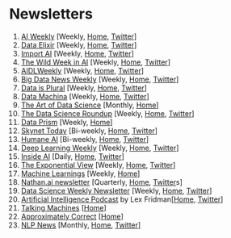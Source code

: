 # Newsletters

1. [AI Weekly](http://aiweekly.co/?iwassenthereby=founderstime) \[Weekly, [Home](http://aiweekly.co/?iwassenthereby=founderstime), [Twitter](https://twitter.com/@ai_weekly)\]
2. [Data Elixir](https://dataelixir.com/?iwassenthereby=founderstime) \[Weekly, [Home](https://dataelixir.com/?iwassenthereby=founderstime), [Twitter](https://twitter.com/@dataelixir)\]
3. [Import AI](https://twitter.us13.list-manage.com/subscribe?u=67bd06787e84d73db24fb0aa5&id=6c9d98ff2c?iwassenthereby=founderstime) \[Weekly, [Home](https://jack-clark.net/?iwassenthereby=founderstime), [Twitter](https://twitter.com/@jackclarkSF)\]
4. [The Wild Week in AI](https://www.getrevue.co/profile/wildml?iwassenthereby=founderstime) \[Weekly, [Home](https://www.getrevue.co/profile/wildml?iwassenthereby=founderstime), [Twitter](https://twitter.com/dennybritz)\]
5. [AIDLWeekly](http://aidl.io/?iwassenthereby=founderstime) \[Weekly, [Home](http://aidl.io/?iwassenthereby=founderstime), [Twitter](https://twitter.com/waikit)\]
6. [Big Data News Weekly](http://bigdatanewsweekly.com/?iwassenthereby=founderstime) \[Weekly, [Home](http://bigdatanewsweekly.com/?iwassenthereby=founderstime), [Twitter](https://twitter.com/@BDanalyticsnews)\]
7. [Data is Plural](https://tinyletter.com/data-is-plural?iwassenthereby=founderstime) \[Weekly, [Home](https://tinyletter.com/data-is-plural?iwassenthereby=founderstime), [Twitter](https://twitter.com/jsvine)\]
8. [Data Machina](http://datamachina.com/?iwassenthereby=founderstime) \[Weekly, [Home](http://datamachina.com/?iwassenthereby=founderstime), [Twitter](https://twitter.com/ds_ldn)\]
9. [The Art of Data Science](https://tinyletter.com/art-of-data-science/?iwassenthereby=founderstime) \[Monthly, [Home](https://tinyletter.com/art-of-data-science/?iwassenthereby=founderstime)\]
10. [The Data Science Roundup](http://roundup.fishtownanalytics.com/?iwassenthereby=founderstime) \[Weekly, [Home](http://roundup.fishtownanalytics.com/?iwassenthereby=founderstime), [Twitter](https://twitter.com/@jthandy)\]
11. [Data Prism](http://dataprism.co/?iwassenthereby=founderstime) \[Weekly, [Home](http://dataprism.co/?iwassenthereby=founderstime)\]
12. [Skynet Today](https://www.skynettoday.com/subscribe/?iwassenthereby=founderstime) \[Bi-weekly, [Home](https://www.skynettoday.com/?iwassenthereby=founderstime), [Twitter](https://twitter.com/@skynet_today)\]
13. [Humane AI](https://royapakzad.us17.list-manage.com/subscribe?u=9138308bb26620c53a0881c20&id=8152ed9f0c) \[Bi-weekly, [Home](https://www.royapakzad.co/announcing-the-humane-ai-newsletter/), [Twitter](https://twitter.com/royapak)\]
14. [Deep Learning Weekly](http://www.deeplearningweekly.com/?iwassenthereby=founderstime) \[Weekly, [Home](http://www.deeplearningweekly.com/?iwassenthereby=founderstime), [Twitter](https://twitter.com/@dl_weekly)\]
15. [Inside AI](https://inside.com/ai?iwassenthereby=founderstime) \[Daily, [Home](https://inside.com/?iwassenthereby=founderstime), [Twitter](https://twitter.com/inside)\]
16. [The Exponential View](http://www.exponentialview.co/?iwassenthereby=founderstime) \[Weekly, [Home](http://www.exponentialview.co/?iwassenthereby=founderstime), [Twitter](https://twitter.com/@ExponentialView)\]
17. [Machine Learnings](http://subscribe.machinelearnings.co/?iwassenthereby=founderstime) \[Weekly, [Home](https://machinelearnings.co/)\]
18. [Nathan.ai newsletter](https://www.getrevue.co/profile/nathanbenaich/?iwassenthereby=founderstime) \[Quarterly, [Home](https://www.getrevue.co/profile/nathanbenaich/?iwassenthereby=founderstime), [Twitter](https://twitter.com/nathanbenaich)s\]
19. [Data Science Weekly Newsletter](https://www.datascienceweekly.org/?iwassenthereby=founderstime) \[Weekly, [Home](https://www.datascienceweekly.org/?iwassenthereby=founderstime), [Twitter](https://twitter.com/@datascinews)\]
20. [Artificial Intelligence Podcast](https://lexfridman.com/ai/?iwassenthereby=founderstime) by Lex Fridman\[[Home](https://lexfridman.com/?iwassenthereby=founderstime), [Twitter](https://twitter.com/lexfridman)\]
21. [Talking Machines](http://www.thetalkingmachines.com/?iwassenthereby=founderstime) \[[Home](http://www.thetalkingmachines.com/?iwassenthereby=founderstime)\]
22. [Approximately Correct](http://approximatelycorrect.com/?iwassenthereby=founderstime) \[[Home](http://approximatelycorrect.com/?iwassenthereby=founderstime)\]
23. [NLP News](http://newsletter.ruder.io/?iwassenthereby=founderstime) \[Monthly, [Home](http://newsletter.ruder.io/?iwassenthereby=founderstime), [Twitter](https://twitter.com/seb_ruder)\]



